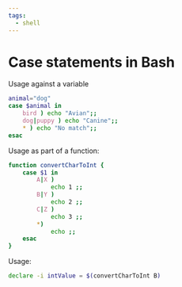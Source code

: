```yaml
---
tags:
  - shell
---
```


# Case statements in Bash

Usage against a variable

```sh
animal="dog"
case $animal in
    bird ) echo "Avian";;
    dog|puppy ) echo "Canine";;
    * ) echo "No match";;
esac
```

Usage as part of a function:

```bash
function convertCharToInt {
    case $1 in
        A|X )
            echo 1 ;;
        B|Y )
            echo 2 ;;
        C|Z )
            echo 3 ;;
        *)
            echo ;;
    esac
}
```

Usage:

```bash
declare -i intValue = $(convertCharToInt B)
```
